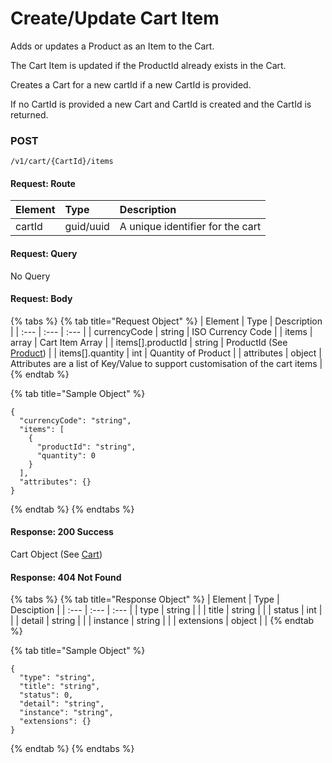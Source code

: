 # Create/Update Cart Item

Adds or updates a Product as an Item to the Cart.

The Cart Item is updated if the ProductId already exists in the Cart.  
  
Creates a Cart for a new cartId if a new CartId is provided.

If no CartId is provided a new Cart and CartId is created and the CartId is returned.

### **POST**

```text
/v1/cart/{CartId}/items
```

#### Request: Route

| Element | Type | Description |
| :--- | :--- | :--- |
| cartId | guid/uuid | A unique identifier for the cart |

#### Request: Query

No Query

#### Request:  Body

{% tabs %}
{% tab title="Request Object" %}
| Element | Type | Description |
| :--- | :--- | :--- |
| currencyCode | string | ISO Currency Code |
| items | array | Cart Item Array |
| items\[\].productId | string | ProductId \(See [Product](../../catalog/product.md)\) |
| items\[\].quantity | int | Quantity of Product |
| attributes | object | Attributes are a list of Key/Value to support customisation of the cart items |
{% endtab %}

{% tab title="Sample Object" %}
```text
{
  "currencyCode": "string",
  "items": [
    {
      "productId": "string",
      "quantity": 0
    }
  ],
  "attributes": {}
}
```
{% endtab %}
{% endtabs %}

#### Response: 200 Success

Cart Object \(See [Cart](./)\)

#### Response: 404 Not Found

{% tabs %}
{% tab title="Response Object" %}
| Element | Type | Desciption |
| :--- | :--- | :--- |
| type | string |  |
| title | string |  |
| status | int |  |
| detail | string |  |
| instance | string |  |
| extensions | object |  |
{% endtab %}

{% tab title="Sample Object" %}
```text
{
  "type": "string",
  "title": "string",
  "status": 0,
  "detail": "string",
  "instance": "string",
  "extensions": {}
}
```
{% endtab %}
{% endtabs %}

#### 

